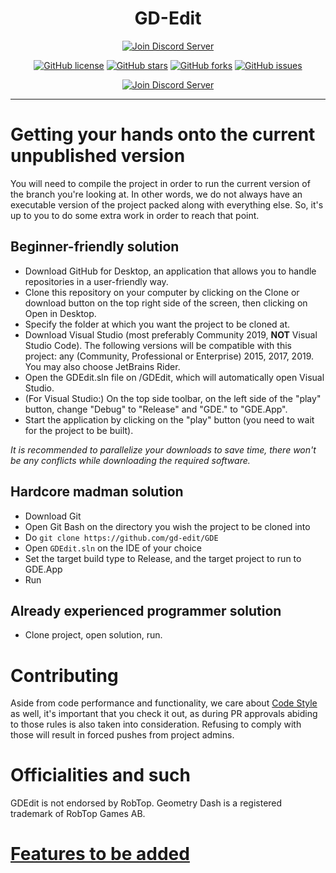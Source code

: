 <div align="center">
<h1>GD-Edit</h1>
      <a href="https://ci.appveyor.com/project/AltenGD/gd-edit"><img src="https://ci.appveyor.com/api/projects/status/rr383gfmmby75c2p?svg=true" alt="Join Discord Server"/></a>
      
[![GitHub license](https://img.shields.io/github/license/gd-edit/GDE.svg?style=flat-square)](https://github.com/gd-edit/GDE/blob/master/LICENSE) 
[![GitHub stars](https://img.shields.io/github/stars/gd-edit/GDE.svg?style=flat-square)](https://github.com/gd-edit/GDE/stargazers)
[![GitHub forks](https://img.shields.io/github/forks/gd-edit/GDE.svg?style=flat-square)](https://github.com/gd-edit/GDE/network)
[![GitHub issues](https://img.shields.io/github/issues/gd-edit/GDE.svg?style=flat-square)](https://github.com/gd-edit/GDE/issues)
</div>

<div align="center">
    <a href="https://discord.gg/cq2FKbb"><img src="https://canary.discordapp.com/api/guilds/467885469108142100/widget.png?style=banner2" alt="Join Discord Server"/></a>
</div>

---

# Getting your hands onto the current unpublished version

You will need to compile the project in order to run the current version of the branch you're looking at. In other words, we do not always have an executable version of the project packed along with everything else. So, it's up to you to do some extra work in order to reach that point.

## Beginner-friendly solution

- Download GitHub for Desktop, an application that allows you to handle repositories in a user-friendly way.
- Clone this repository on your computer by clicking on the Clone or download button on the top right side of the screen, then clicking on Open in Desktop.
- Specify the folder at which you want the project to be cloned at.
- Download Visual Studio (most preferably Community 2019, **NOT** Visual Studio Code). The following versions will be compatible with this project: any (Community, Professional or Enterprise) 2015, 2017, 2019. You may also choose JetBrains Rider.
- Open the GDEdit.sln file on <folder you specified>/GDEdit, which will automatically open Visual Studio.
- (For Visual Studio:) On the top side toolbar, on the left side of the "play" button, change "Debug" to "Release" and "GDE.<whatever>" to "GDE.App".
- Start the application by clicking on the "play" button (you need to wait for the project to be built).

*It is recommended to parallelize your downloads to save time, there won't be any conflicts while downloading the required software.*

## Hardcore madman solution

- Download Git
- Open Git Bash on the directory you wish the project to be cloned into
- Do `git clone https://github.com/gd-edit/GDE`
- Open `GDEdit.sln` on the IDE of your choice
- Set the target build type to Release, and the target project to run to GDE.App
- Run

## Already experienced programmer solution

- Clone project, open solution, run.

# Contributing

Aside from code performance and functionality, we care about [Code Style](CodeStyle.md) as well, it's important that you check it out, as during PR approvals abiding to those rules is also taken into consideration. Refusing to comply with those will result in forced pushes from project admins.

# Officialities and such

GDEdit is not endorsed by RobTop. Geometry Dash is a registered trademark of RobTop Games AB.

# [Features to be added](FeaturesToBeAdded.md)
